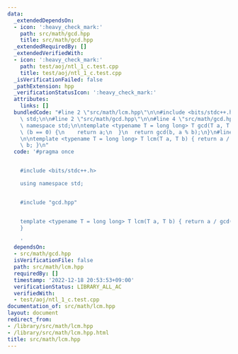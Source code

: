 ```yaml
---
data:
  _extendedDependsOn:
  - icon: ':heavy_check_mark:'
    path: src/math/gcd.hpp
    title: src/math/gcd.hpp
  _extendedRequiredBy: []
  _extendedVerifiedWith:
  - icon: ':heavy_check_mark:'
    path: test/aoj/ntl_1_c.test.cpp
    title: test/aoj/ntl_1_c.test.cpp
  _isVerificationFailed: false
  _pathExtension: hpp
  _verificationStatusIcon: ':heavy_check_mark:'
  attributes:
    links: []
  bundledCode: "#line 2 \"src/math/lcm.hpp\"\n\n#include <bits/stdc++.h>\nusing namespace\
    \ std;\n\n#line 2 \"src/math/gcd.hpp\"\n\n#line 4 \"src/math/gcd.hpp\"\nusing\
    \ namespace std;\n\ntemplate <typename T = long long> T gcd(T a, T b) {\n  if\
    \ (b == 0) {\n    return a;\n  }\n  return gcd(b, a % b);\n}\n#line 7 \"src/math/lcm.hpp\"\
    \n\ntemplate <typename T = long long> T lcm(T a, T b) { return a / gcd(a, b) *\
    \ b; }\n"
  code: '#pragma once


    #include <bits/stdc++.h>

    using namespace std;


    #include "gcd.hpp"


    template <typename T = long long> T lcm(T a, T b) { return a / gcd(a, b) * b;
    }

    '
  dependsOn:
  - src/math/gcd.hpp
  isVerificationFile: false
  path: src/math/lcm.hpp
  requiredBy: []
  timestamp: '2022-12-18 20:53:53+09:00'
  verificationStatus: LIBRARY_ALL_AC
  verifiedWith:
  - test/aoj/ntl_1_c.test.cpp
documentation_of: src/math/lcm.hpp
layout: document
redirect_from:
- /library/src/math/lcm.hpp
- /library/src/math/lcm.hpp.html
title: src/math/lcm.hpp
---
```

